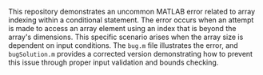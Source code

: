 This repository demonstrates an uncommon MATLAB error related to array indexing within a conditional statement. The error occurs when an attempt is made to access an array element using an index that is beyond the array's dimensions.  This specific scenario arises when the array size is dependent on input conditions.  The `bug.m` file illustrates the error, and `bugSolution.m` provides a corrected version demonstrating how to prevent this issue through proper input validation and bounds checking.